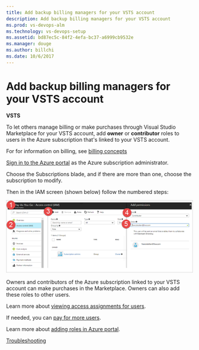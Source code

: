 ```yaml
---
title: Add backup billing managers for your VSTS account
description: Add backup billing managers for your VSTS account
ms.prod: vs-devops-alm
ms.technology: vs-devops-setup
ms.assetid: bd87ec5c-84f2-4efa-bc37-a6999cb9532e
ms.manager: douge
ms.author: billchi
ms.date: 10/6/2017
---
```


#  Add backup billing managers for your VSTS account

**VSTS**



To let others manage billing or make purchases through Visual Studio Marketplace for your VSTS account, 
add **owner** or **contributor** roles to users in the Azure subscription that's linked to your VSTS account.

For for information on billing, see [billing concepts](billing-concepts.md)


[Sign in to the Azure portal](https://portal.azure.com/) as the Azure subscription administrator.

Choose the Subscriptions blade, and if there are more than one, choose the subscription to modify.

Then in the IAM screen (shown below) follow the numbered steps:

![access control adding owners and contributors](_img/set-up-billing/ap-add-owncontrib.png)

Owners and contributors of the Azure subscription linked to your VSTS account can make purchases in the 
Marketplace.  Owners can also add these roles to other users.

Learn more about [viewing access assignments for users](https://docs.microsoft.com/en-us/azure/active-directory/role-based-access-control-manage-assignments#view-access-assignments).

If needed, you can [pay for more users](buy-basic-access-add-users.md).

Learn more about [adding roles in Azure portal](https://docs.microsoft.com/en-us/azure/active-directory/role-based-access-control-configure#add-access).


[Troubleshooting](faq-billing-setup.md)
